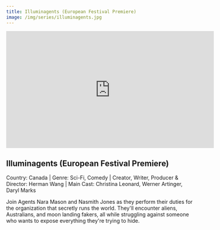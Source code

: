 ```yaml
---
title: Illuminagents (European Festival Premiere)
image: /img/series/illuminagents.jpg
---
```

<iframe width="560" height="315" src="https://www.youtube.com/watch?v=eFHk5tqn_To" frameborder="0" allow="accelerometer; autoplay; encrypted-media; gyroscope; picture-in-picture" allowfullscreen></iframe>

## Illuminagents (European Festival Premiere)
Country: Canada | Genre: Sci-Fi, Comedy | Creator, Writer, Producer & Director: Herman Wang | Main Cast: Christina Leonard, Werner Artinger, Daryl Marks 

Join Agents Nara Mason and Nasmith Jones as they perform their duties for the organization that secretly runs the world. They'll encounter aliens, Australians, and moon landing fakers, all while struggling against someone who wants to expose everything they're trying to hide.